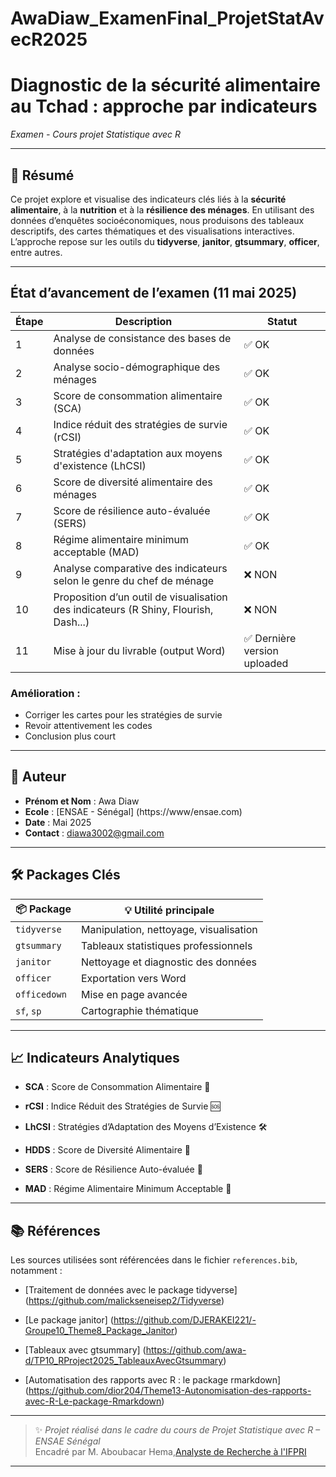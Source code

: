 # AwaDiaw_ExamenFinal_ProjetStatAvecR2025
# Diagnostic de la sécurité alimentaire au Tchad : approche par indicateurs 
*Examen - Cours projet Statistique avec R*

---

## 📝 Résumé

Ce projet explore et visualise des indicateurs clés liés à la **sécurité alimentaire**, à la **nutrition** et à la **résilience des ménages**. En utilisant des données d’enquêtes socioéconomiques, nous produisons des tableaux descriptifs, des cartes thématiques et des visualisations interactives. L’approche repose sur les outils du **tidyverse**, **janitor**, **gtsummary**, **officer**, entre autres.

---
## État d’avancement de l’examen (11 mai 2025)

| Étape | Description | Statut |
|-------|-------------|--------|
| 1 | Analyse de consistance des bases de données | ✅ OK |
| 2 | Analyse socio-démographique des ménages | ✅ OK |
| 3 | Score de consommation alimentaire (SCA) | ✅ OK |
| 4 | Indice réduit des stratégies de survie (rCSI) | ✅ OK |
| 5 | Stratégies d'adaptation aux moyens d'existence (LhCSI) | ✅ OK |
| 6 | Score de diversité alimentaire des ménages | ✅ OK |
| 7 | Score de résilience auto-évaluée (SERS) | ✅ OK |
| 8 | Régime alimentaire minimum acceptable (MAD) | ✅ OK |
| 9 | Analyse comparative des indicateurs selon le genre du chef de ménage | ❌ NON |
| 10 | Proposition d’un outil de visualisation des indicateurs (R Shiny, Flourish, Dash...) | ❌ NON |
| 11 | Mise à jour du livrable (output Word) | ✅ Dernière version uploaded |

### Amélioration :
- Corriger les cartes pour les stratégies de survie
- Revoir attentivement les codes
- Conclusion plus court
---
## 👤 Auteur

- **Prénom et Nom** : Awa Diaw  
- **Ecole** : [ENSAE - Sénégal] (https://www/ensae.com)
- **Date** : Mai 2025  
- **Contact** : diawa3002@gmail.com

---

## 🛠️ Packages Clés

| 📦 Package       | 💡 Utilité principale                                |
|------------------|------------------------------------------------------|
| `tidyverse`      | Manipulation, nettoyage, visualisation               |
| `gtsummary`      | Tableaux statistiques professionnels                 |
| `janitor`        | Nettoyage et diagnostic des données                  |
| `officer`        | Exportation vers Word                                |
| `officedown`     | Mise en page avancée                                 |
| `sf`, `sp`     | Cartographie thématique                              |

---

## 📈 Indicateurs Analytiques

- **SCA** : Score de Consommation Alimentaire 🥗
  
- **rCSI** : Indice Réduit des Stratégies de Survie 🆘 
  
- **LhCSI** : Stratégies d’Adaptation des Moyens d’Existence 🛠️ 
    
- **HDDS** : Score de Diversité Alimentaire 🍛 
  
- **SERS** : Score de Résilience Auto-évaluée 💪 
  
- **MAD** : Régime Alimentaire Minimum Acceptable  👶 

---

## 📚 Références

Les sources utilisées sont référencées dans le fichier `references.bib`, notamment :

- [Traitement de données avec le package tidyverse] (https://github.com/malickseneisep2/Tidyverse)

- [Le package janitor] (https://github.com/DJERAKEI221/-Groupe10_Theme8_Package_Janitor)

- [Tableaux avec gtsummary] (https://github.com/awa-d/TP10_RProject2025_TableauxAvecGtsummary)

- [Automatisation des rapports avec R : le package rmarkdown] (https://github.com/dior204/Theme13-Autonomisation-des-rapports-avec-R-Le-package-Rmarkdown)

---

> ✨ *Projet réalisé dans le cadre du cours de Projet Statistique avec R – ENSAE Sénégal*  
> Encadré par M. Aboubacar Hema,[Analyste de Recherche à l'IFPRI](https://www.ifpri.org/profile/aboubacar-hema)

---


